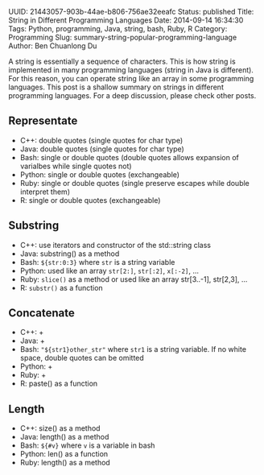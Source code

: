 UUID: 21443057-903b-44ae-b806-756ae32eeafc
Status: published
Title: String in Different Programming Languages
Date: 2014-09-14 16:34:30
Tags: Python, programming, Java, string, bash, Ruby, R
Category: Programming
Slug: summary-string-popular-programming-language
Author: Ben Chuanlong Du

A string is essentially a sequence of characters. 
This is how string is implemented in many programming languages (string in Java is different).
For this reason, you can operate string like an array in some programming languages.
This post is a shallow summary on strings in different programming languages.
For a deep discussion, please check other posts. 

## Representate

- C++: double quotes (single quotes for char type)
- Java: double quotes (single quotes for char type)
- Bash: single or double quotes (double quotes allows expansion of varialbes while single quotes not) 
- Python: single or double quotes (exchangeable)
- Ruby: single or double quotes (single preserve escapes while double interpret them)
- R: single or double quotes (exchangeable)

## Substring

- C++: use iterators and constructor of the std::string class
- Java: substring() as a method
- Bash: `${str:0:3}` where `str` is a string variable
- Python: used like an array `str[2:]`, `str[:2]`, `x[:-2]`, ...
- Ruby: `slice()` as a method or used like an array str[3..-1], str[2,3], ...
- R: `substr()` as a function

## Concatenate

- C++: +
- Java: +
- Bash: `"${str1}other_str"` where `str1` is a string variable. If no white space, double quotes can be omitted
- Python: +
- Ruby: + 
- R: paste() as a function

## Length

- C++: size() as a method
- Java: length() as a method
- Bash: `${#v}` where `v` is a variable in bash 
- Python: len() as a function
- Ruby: length() as a method

